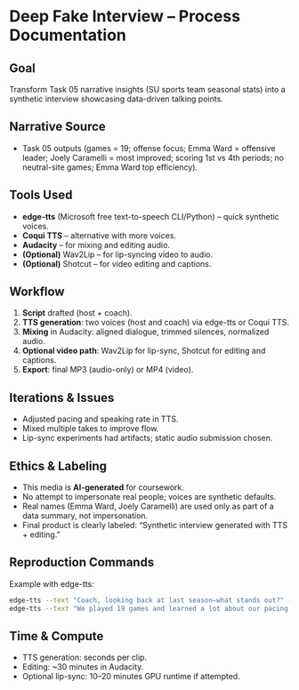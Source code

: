 # Deep Fake Interview – Process Documentation

## Goal
Transform Task 05 narrative insights (SU sports team seasonal stats) into a synthetic interview showcasing data-driven talking points.

## Narrative Source
- Task 05 outputs (games = 19; offense focus; Emma Ward = offensive leader; Joely Caramelli = most improved; scoring 1st vs 4th periods; no neutral-site games; Emma Ward top efficiency).

## Tools Used
- **edge-tts** (Microsoft free text-to-speech CLI/Python) – quick synthetic voices.
- **Coqui TTS** – alternative with more voices.
- **Audacity** – for mixing and editing audio.
- **(Optional)** Wav2Lip – for lip-syncing video to audio.
- **(Optional)** Shotcut – for video editing and captions.

## Workflow
1. **Script** drafted (host + coach).
2. **TTS generation**: two voices (host and coach) via edge-tts or Coqui TTS.
3. **Mixing** in Audacity: aligned dialogue, trimmed silences, normalized audio.
4. **Optional video path**: Wav2Lip for lip-sync, Shotcut for editing and captions.
5. **Export**: final MP3 (audio-only) or MP4 (video).

## Iterations & Issues
- Adjusted pacing and speaking rate in TTS.
- Mixed multiple takes to improve flow.
- Lip-sync experiments had artifacts; static audio submission chosen.

## Ethics & Labeling
- This media is **AI-generated** for coursework.
- No attempt to impersonate real people; voices are synthetic defaults.
- Real names (Emma Ward, Joely Caramelli) are used only as part of a data summary, not impersonation.
- Final product is clearly labeled: “Synthetic interview generated with TTS + editing.”

## Reproduction Commands
Example with edge-tts:

```bash
edge-tts --text "Coach, looking back at last season—what stands out?" --voice en-US-AriaNeural --write-media host1.mp3
edge-tts --text "We played 19 games and learned a lot about our pacing and finishing." --voice en-US-GuyNeural --write-media coach1.mp3
```

## Time & Compute
- TTS generation: seconds per clip.
- Editing: ~30 minutes in Audacity.
- Optional lip-sync: 10–20 minutes GPU runtime if attempted.
